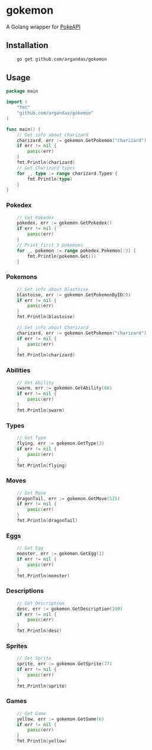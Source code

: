 # gokemon
A Golang wrapper for [PokeAPI](http://pokeapi.co/)

## Installation

```bash
	go get github.com/argandas/gokemon
```

## Usage

```go
package main

import (
	"fmt"
	"github.com/argandas/gokemon"
)

func main() {
	// Get info about Charizard
	charizard, err := gokemon.GetPokemon("charizard")
	if err != nil {
		panic(err)
	}
	fmt.Println(charizard)
	// Get Charizard types
	for _, type := range charizard.Types {
		fmt.Println(type)
	}
}
```

### Pokedex
```go
	// Get Pokedex
	pokedex, err := gokemon.GetPokedex()
	if err != nil {
		panic(err)
	}
	// Print first 3 pokemons
	for _, pokemon := range pokedex.Pokemon[:3] {
		fmt.Println(pokemon.Get())
	}
```

### Pokemons
```go
	// Get info about Blastoise
	blastoise, err := gokemon.GetPokemonByID(9)
	if err != nil {
		panic(err)
	}
	fmt.Println(blastoise)

	// Get info about Charizard
	charizard, err := gokemon.GetPokemon("charizard")
	if err != nil {
		panic(err)
	}
	fmt.Println(charizard)
```

### Abilities
```go
	// Get Ability
	swarm, err := gokemon.GetAbility(68)
	if err != nil {
		panic(err)
	}
	fmt.Println(swarm)
```

### Types
```go
	// Get Type
	flying, err := gokemon.GetType(3)
	if err != nil {
		panic(err)
	}
	fmt.Println(flying)
```

### Moves
```go
	// Get Move
	dragonTail, err := gokemon.GetMove(525)
	if err != nil {
		panic(err)
	}
	fmt.Println(dragonTail)
```

### Eggs
```go
	// Get Egg
	monster, err := gokemon.GetEgg(1)
	if err != nil {
		panic(err)
	}
	fmt.Println(monster)
```

### Descriptions
```go
	// Get Description
	desc, err := gokemon.GetDescription(200)
	if err != nil {
		panic(err)
	}
	fmt.Println(desc)
```

### Sprites
```go
	// Get Sprite
	sprite, err := gokemon.GetSprite(77)
	if err != nil {
		panic(err)
	}
	fmt.Println(sprite)
```

### Games
```go
	// Get Game
	yellow, err := gokemon.GetGame(6)
	if err != nil {
		panic(err)
	}
	fmt.Println(yellow)
```